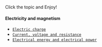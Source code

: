 Click the topic and Enjoy!

#### Electricity and magnetism
- [`Electric charge`](https://george1meshveliani.github.io/Hello-Physics/ElectricCharge)
- [`Current, voltage and resistance`](https://george1meshveliani.github.io/Hello-Physics/CurrentVoltageResistance)
- [`Electrical energy and electrical power`](https://george1meshveliani.github.io/Hello-Physics/ElectricalEnergyElectricalPower)
